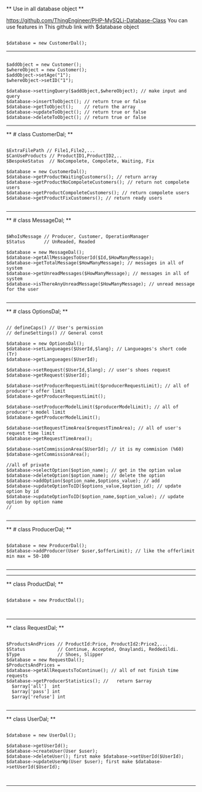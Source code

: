 

** Use in all database object **

https://github.com/ThingEngineer/PHP-MySQLi-Database-Class
You can use features in This github link with $database object 

<pre><code>
$database = new CustomerDal(); 
</pre></code>
---------
<pre><code>
$addObject = new Customer();
$whereObject = new Customer();
$addObject->setAge("1");
$whereObject->setID("1");

$database->settingQuery($addObject,$whereObject); // make input and query
$database->insertToObject(); // return true or false
$database->getToObject();    // return the array
$database->updateToObject(); // return true or false
$database->deleteToObject(); // return true or false
</pre></code>


---------
** # class CustomerDal; **

<pre><code>
$ExtraFilePath // File1,File2,...
$CanUseProducts // ProductID1,ProductID2,..
$BespokeStatus  // NoCompolete, Compolete, Waiting, Fix

$database = new CustomerDal(); 
$database->getProductWaitingCustomers(); // return array
$database->getProductNoCompoleteCustomers(); // return not compolete users 
$database->getProductCompoleteCustomers(); // return compolete users
$database->getProductFixCustomers(); // return ready users

</code></pre>
-----------
** # class MessageDal; **
<pre><code>
$WhoIsMessage // Producer, Customer, OperationManager
$Status       // UnReaded, Readed

$database = new MessageDal(); 
$database->getAllMessagesToUserId($Id,$HowManyMessage); 
$database->getTotalMessage($HowManyMessage); // messages in all of system 
$database->getUnreadMessages($HowManyMessage); // messages in all of system 
$database->isThereAnyUnreadMessage($HowManyMessage); // unread message for the user

</code></pre>
--------------

** # class OptionsDal; **

<pre><code>
// defineCaps() // User's permission 
// defineSettings() // General const

$database = new OptionsDal(); 
$database->setLangueages($UserId,$lang); // Langueages's short code (Tr)
$database->getLangueages($UserId); 

$database->setRequest($UserId,$lang); // user's shoes request
$database->getRequest($UserId); 

$database->setProducerRequestLimit($producerRequestLimit); // all of producer's offer limit
$database->getProducerRequestLimit(); 

$database->setProducerModelLimit($producerModelLimit); // all of producer's model limit
$database->getProducerModelLimit(); 

$database->setRequestTimeArea($requestTimeArea); // all of user's request time limit
$database->getRequestTimeArea(); 

$database->setCommissionArea($UserId); // it is my commision (%60)
$database->getCommissionArea(); 

//all of private
$database->selectOption($option_name); // get in the option value
$database->deleteOption($option_name); // delete the option
$database->addOption($option_name,$options_value); // add 
$database->updateOptionToID($options_value,$option_id); // update option by id 
$database->updateOptionToID($option_name,$option_value); // update option by option name 
// 

</code></pre>
--------------
** # class ProducerDal; **
<pre><code>
$database = new ProducerDal(); 
$database->addProducer(User $user,$offerLimit); // like the offerlimit min max = 50-100 

</code></pre>
--------------
--------------
**  class ProductDal; **
<pre><code>
$database = new ProductDal(); 


</code></pre>
--------------

**  class RequestDal; **
<pre><code>
$ProductsAndPrices // ProductId:Price, ProductId2:Price2,...
$Status            // Continue, Accepted, Onaylandi, Reddedildi.
$Type              // Shoes, Slipper
$database = new RequestDal(); 
$ProductsAndPrices = 
$database->getAllRequestsToContinue(); // all of not finish time requests
$database->getProducerStatistics(); //   return $array
  $array['all']  int
  $array['pass'] int
  $array['refuse'] int

</code></pre>
--------------
**  class UserDal; **
<pre><code>
$database = new UserDal(); 

$database->getUserId(); 
$database->createUser(User $user); 
$database->deleteUser(); first make $database->setUserId($UserId); 
$database->updateUserWp(User $user); first make $database->setUserId($UserId); 

  
</code></pre>
--------------
